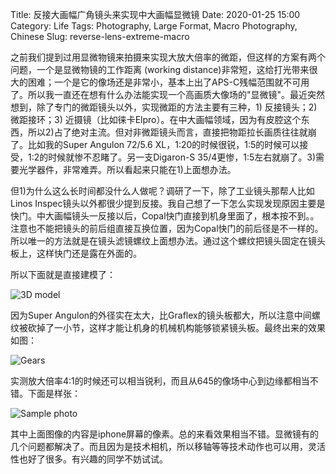 Title: 反接大画幅广角镜头来实现中大画幅显微镜
Date: 2020-01-25 15:00
Category: Life
Tags: Photography, Large Format, Macro Photography, Chinese
Slug: reverse-lens-extreme-macro

之前我们提到过用显微物镜来拍摄来实现大放大倍率的微距，但这样的方案有两个问题，一个是显微物镜的工作距离 (working distance)非常短，这给打光带来很大的困难；一个是它的像场还是非常小，基本上出了APS-C残幅范围就不可用了。所以我一直还在想有什么办法能实现一个高画质大像场的"显微镜"。最近突然想到，除了专门的微距镜头以外，实现微距的方法主要有三种，1) 反接镜头；2) 微距接环；3) 近摄镜（比如徕卡Elpro）。在中大画幅领域，因为有皮腔这个东西，所以2)占了绝对主流。但对非微距镜头而言，直接把物距拉长画质往往就崩了。比如我的Super Angulon 72/5.6 XL，1:20的时候很锐，1:5的时候可以接受，1:2的时候就惨不忍睹了。另一支Digaron-S 35/4更惨，1:5左右就崩了。3)需要光学器件，非常难弄。所以看起来只能在1)上面想办法。

但1)为什么这么长时间都没什么人做呢？调研了一下，除了工业镜头那帮人比如Linos Inspec镜头以外都很少提到反接。我自己想了一下怎么实现发现原因主要是快门。中大画幅镜头一反接以后，Copal快门直接到机身里面了，根本按不到。。注意也不能把镜头的前后组直接互换位置，因为Copal快门的前后径是不一样的。所以唯一的方法就是在镜头滤镜螺纹上面想办法。通过这个螺纹把镜头固定在镜头板上，这样快门还是露在外面的。

所以下面就是直接建模了：

![3D model](/images/reverse-lens-3d.png)

因为Super Angulon的外径实在太大，比Graflex的镜头板都大，所以注意中间螺纹被砍掉了一小节，这样才能让机身的机械机构能够锁紧镜头板。最终出来的效果如图：

![Gears](/images/reverse-lens-gear.jpg)

实测放大倍率4:1的时候还可以相当锐利，而且从645的像场中心到边缘都相当不错。下面是样张：

![Sample photo](/images/reverse-lens-sample.jpg)

其中上面图像的内容是iphone屏幕的像素。总的来看效果相当不错。显微镜有的几个问题都解决了。而且因为是技术相机，所以移轴等等技术动作也可以用，灵活性也好了很多。有兴趣的同学不妨试试。

<script async data-uid="65448d4615" src="https://yage.kit.com/65448d4615/index.js"></script>
